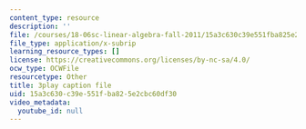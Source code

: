 ```yaml
---
content_type: resource
description: ''
file: /courses/18-06sc-linear-algebra-fall-2011/15a3c630c39e551fba825e2cbc60df30_cfn2ZUuWPd0.srt
file_type: application/x-subrip
learning_resource_types: []
license: https://creativecommons.org/licenses/by-nc-sa/4.0/
ocw_type: OCWFile
resourcetype: Other
title: 3play caption file
uid: 15a3c630-c39e-551f-ba82-5e2cbc60df30
video_metadata:
  youtube_id: null
---
```

